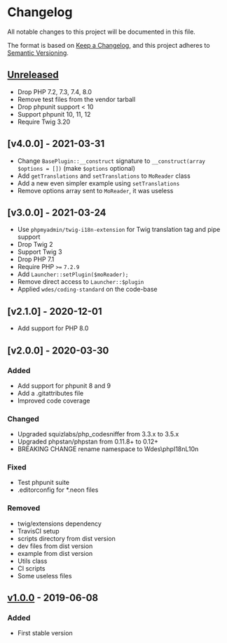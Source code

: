 # Changelog
All notable changes to this project will be documented in this file.

The format is based on [Keep a Changelog](https://keepachangelog.com/en/1.0.0/),
and this project adheres to [Semantic Versioning](https://semver.org/spec/v2.0.0.html).

## [Unreleased]

- Drop PHP 7.2, 7.3, 7.4, 8.0
- Remove test files from the vendor tarball
- Drop phpunit support < 10
- Support phpunit 10, 11, 12
- Require Twig 3.20

## [v4.0.0] - 2021-03-31

- Change `BasePlugin::__construct` signature to `__construct(array $options = [])` (make `$options` optional)
- Add `getTranslations` and `setTranslations` to `MoReader` class
- Add a new even simpler example using `setTranslations`
- Remove options array sent to `MoReader`, it was useless

## [v3.0.0] - 2021-03-24

- Use `phpmyadmin/twig-i18n-extension` for Twig translation tag and pipe support
- Drop Twig 2
- Support Twig 3
- Drop PHP 7.1
- Require PHP `>=` `7.2.9`
- Add `Launcher::setPlugin($moReader);`
- Remove direct access to `Launcher::$plugin`
- Applied `wdes/coding-standard` on the code-base

## [v2.1.0] - 2020-12-01

- Add support for PHP 8.0

## [v2.0.0] - 2020-03-30
### Added
- Add support for phpunit 8 and 9
- Add a .gitattributes file
- Improved code coverage

### Changed
- Upgraded squizlabs/php_codesniffer from 3.3.x to 3.5.x
- Upgraded phpstan/phpstan from 0.11.8+ to 0.12+
- BREAKING CHANGE rename namespace to Wdes\phpI18nL10n

### Fixed
- Test phpunit suite
- .editorconfig for *.neon files

### Removed
- twig/extensions dependency
- TravisCI setup
- scripts directory from dist version
- dev files from dist version
- example from dist version
- Utils class
- CI scripts
- Some useless files

## [v1.0.0] - 2019-06-08
### Added
- First stable version

[Unreleased]: https://github.com/wdes/php-I18n-L10n/compare/v1.0.0...HEAD
[v1.0.0]: https://github.com/wdes/php-I18n-L10n/releases/tag/v1.0.0
